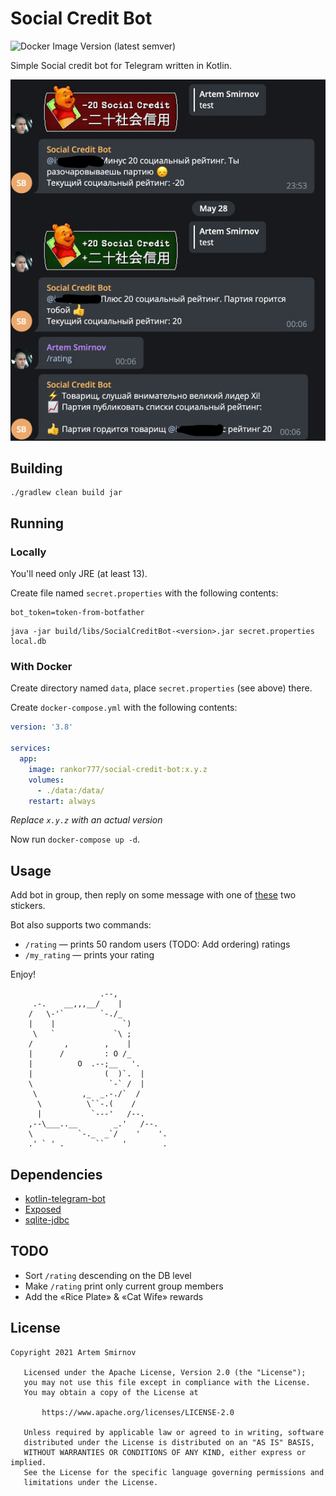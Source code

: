# Social Credit Bot

![Docker Image Version (latest semver)](https://img.shields.io/docker/v/rankor777/social-credit-bot)

Simple Social credit bot for Telegram written in Kotlin.

![Screenshot](./images/screenshot.jpg)

## Building

```shell
./gradlew clean build jar
```

## Running

### Locally

You'll need only JRE (at least 13).

Create file named `secret.properties` with the following contents:

```properties
bot_token=token-from-botfather
```

```shell
java -jar build/libs/SocialCreditBot-<version>.jar secret.properties local.db
```

### With Docker

Create directory named `data`, place `secret.properties` (see above) there.

Create `docker-compose.yml` with the following contents:

```yaml
version: '3.8'

services:
  app:
    image: rankor777/social-credit-bot:x.y.z
    volumes:
      - ./data:/data/
    restart: always
```

_Replace `x.y.z` with an actual version_

Now run `docker-compose up -d`.

## Usage

Add bot in group, then reply on some message with one of [these](https://t.me/addstickers/PoohSocialCredit) two stickers.

Bot also supports two commands:

- `/rating` — prints 50 random users (TODO: Add ordering) ratings
- `/my_rating` — prints your rating

Enjoy!

```
                    .--,
     .-.    __,,,__/    |
    /   \-'`        `-./_
    |    |               `)
     \   `             `\ ;
    /       ,        ,    |
    |      /         : O /_
    |          O  .--;__   '.
    |                (  )`.  |
    \                 `-` /  |
     \          ,_  _.-./`  /
      \          \``-.(    /
      |           `---'   /--.
    ,--\___..__        _.'   /--.
    \          `-._  _`/    '    '.
    .' ` ' .       ``    '        .
```

## Dependencies

- [kotlin-telegram-bot](https://github.com/kotlin-telegram-bot/kotlin-telegram-bot)
- [Exposed](https://github.com/JetBrains/Exposed)
- [sqlite-jdbc](https://github.com/xerial/sqlite-jdbc)

## TODO

- Sort `/rating` descending on the DB level
- Make `/rating` print only current group members
- Add the «Rice Plate» & «Cat Wife» rewards

## License

```
Copyright 2021 Artem Smirnov

   Licensed under the Apache License, Version 2.0 (the "License");
   you may not use this file except in compliance with the License.
   You may obtain a copy of the License at

       https://www.apache.org/licenses/LICENSE-2.0

   Unless required by applicable law or agreed to in writing, software
   distributed under the License is distributed on an "AS IS" BASIS,
   WITHOUT WARRANTIES OR CONDITIONS OF ANY KIND, either express or implied.
   See the License for the specific language governing permissions and
   limitations under the License.
```